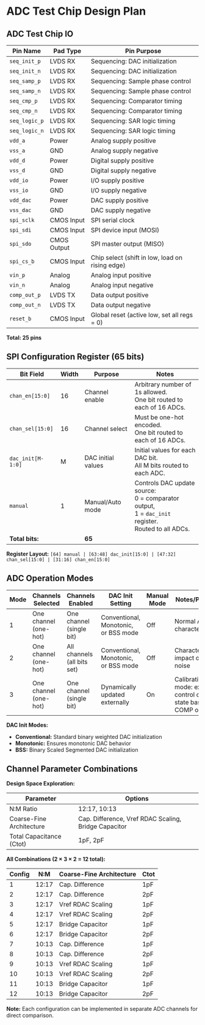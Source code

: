 # ADC Test Chip Design Plan

## ADC Test Chip IO

| Pin Name | Pad Type | Pin Purpose |
|----------|----------|-------------|
| `seq_init_p` | LVDS RX | Sequencing: DAC initialization |
| `seq_init_n` | LVDS RX | Sequencing: DAC initialization |
| `seq_samp_p` | LVDS RX | Sequencing: Sample phase control |
| `seq_samp_n` | LVDS RX | Sequencing: Sample phase control |
| `seq_cmp_p` | LVDS RX | Sequencing: Comparator timing |
| `seq_cmp_n` | LVDS RX | Sequencing: Comparator timing |
| `seq_logic_p` | LVDS RX | Sequencing: SAR logic timing |
| `seq_logic_n` | LVDS RX | Sequencing: SAR logic timing |
| `vdd_a` | Power | Analog supply positive |
| `vss_a` | GND | Analog supply negative |
| `vdd_d` | Power | Digital supply positive |
| `vss_d` | GND | Digital supply negative |
| `vdd_io` | Power | I/O supply positive |
| `vss_io` | GND | I/O supply negative |
| `vdd_dac` | Power | DAC supply positive |
| `vss_dac` | GND | DAC supply negative |
| `spi_sclk` | CMOS Input | SPI serial clock |
| `spi_sdi` | CMOS Input | SPI device input (MOSI) |
| `spi_sdo` | CMOS Output | SPI master output (MISO) |
| `spi_cs_b` | CMOS Input | Chip select (shift in low, load on rising edge) |
| `vin_p` | Analog | Analog input positive |
| `vin_n` | Analog | Analog input negative |
| `comp_out_p` | LVDS TX | Data output positive |
| `comp_out_n` | LVDS TX | Data output negative |
| `reset_b` | CMOS Input | Global reset (active low, set all regs = 0) |

**Total: 25 pins**

## SPI Configuration Register (65 bits)

| Bit Field | Width | Purpose | Notes |
|-----------|-------|---------|-------|
| `chan_en[15:0]` | 16 | Channel enable | Arbitrary number of 1s allowed.<br>One bit routed to each of 16 ADCs. |
| `chan_sel[15:0]` | 16 | Channel select | Must be one-hot encoded.<br>One bit routed to each of 16 ADCs. |
| `dac_init[M-1:0]` | M | DAC initial values | Initial values for each DAC bit.<br>All M bits routed to each ADC. |
| `manual` | 1 | Manual/Auto mode | Controls DAC update source:<br>0 = comparator output,<br>1 = `dac_init` register.<br>Routed to all ADCs. |
| **Total bits:** | | **65** | |

**Register Layout:**
`[64] manual | [63:48] dac_init[15:0] | [47:32] chan_sel[15:0] | [31:16] chan_en[15:0]`

## ADC Operation Modes

| Mode | Channels Selected | Channels Enabled | DAC Init Setting | Manual Mode | Notes/Purpose |
|------|-------------------|------------------|------------------|-------------|---------------|
| 1 | One channel (one-hot) | One channel (single bit) | Conventional, Monotonic, or BSS mode | Off | Normal ADC characterization |
| 2 | One channel (one-hot) | All channels (all bits set) | Conventional, Monotonic, or BSS mode | Off | Characterizing impact of VREF noise |
| 3 | One channel (one-hot) | One channel (single bit) | Dynamically updated externally | On | Calibration mode: external control of DAC state based on COMP output |

**DAC Init Modes:**
- **Conventional:** Standard binary weighted DAC initialization
- **Monotonic:** Ensures monotonic DAC behavior
- **BSS:** Binary Scaled Segmented DAC initialization

## Channel Parameter Combinations

**Design Space Exploration:**

| Parameter | Options |
|-----------|---------|
| N:M Ratio | 12:17, 10:13 |
| Coarse-Fine Architecture | Cap. Difference, Vref RDAC Scaling, Bridge Capacitor |
| Total Capacitance (Ctot) | 1pF, 2pF |

**All Combinations (2 × 3 × 2 = 12 total):**

| Config | N:M | Coarse-Fine Architecture | Ctot |
|--------|-----|-------------------------|------|
| 1 | 12:17 | Cap. Difference | 1pF |
| 2 | 12:17 | Cap. Difference | 2pF |
| 3 | 12:17 | Vref RDAC Scaling | 1pF |
| 4 | 12:17 | Vref RDAC Scaling | 2pF |
| 5 | 12:17 | Bridge Capacitor | 1pF |
| 6 | 12:17 | Bridge Capacitor | 2pF |
| 7 | 10:13 | Cap. Difference | 1pF |
| 8 | 10:13 | Cap. Difference | 2pF |
| 9 | 10:13 | Vref RDAC Scaling | 1pF |
| 10 | 10:13 | Vref RDAC Scaling | 2pF |
| 11 | 10:13 | Bridge Capacitor | 1pF |
| 12 | 10:13 | Bridge Capacitor | 2pF |

**Note:** Each configuration can be implemented in separate ADC channels for direct comparison.